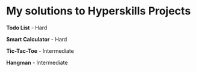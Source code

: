 # My solutions to Hyperskills Projects

**Todo List** - Hard 

**Smart Calculator** - Hard 

**Tic-Tac-Toe** - Intermediate 

**Hangman** - Intermediate